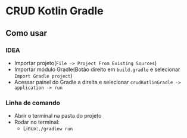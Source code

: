 # CRUD Kotlin Gradle

## Como usar

### IDEA

- Importar projeto(`File -> Project From Existing Sources`)
- Importar módulo Gradle(Botão direito em `build.gradle` e selecionar `Import Gradle project`)
- Acessar painel do Gradle a direita e selecionar `crudKotlinGradle -> application -> run`

### Linha de comando

- Abrir o terminal na pasta do projeto
- Rodar no terminal:
    - Linux:`./gradlew run`